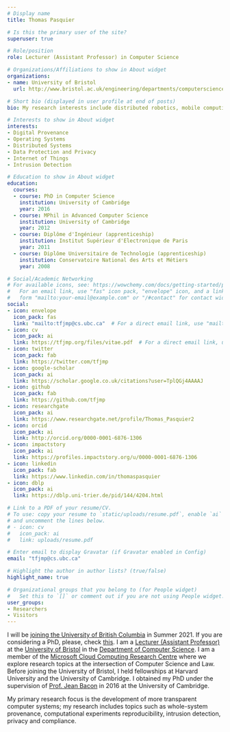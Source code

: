 ```yaml
---
# Display name
title: Thomas Pasquier

# Is this the primary user of the site?
superuser: true

# Role/position
role: Lecturer (Assistant Professor) in Computer Science

# Organizations/Affiliations to show in About widget
organizations:
- name: University of Bristol
  url: http://www.bristol.ac.uk/engineering/departments/computerscience/

# Short bio (displayed in user profile at end of posts)
bio: My research interests include distributed robotics, mobile computing and programmable matter.

# Interests to show in About widget
interests:
- Digital Provenance
- Operating Systems
- Distributed Systems
- Data Protection and Privacy
- Internet of Things
- Intrusion Detection

# Education to show in About widget
education:
  courses:
  - course: PhD in Computer Science
    institution: University of Cambridge
    year: 2016
  - course: MPhil in Advanced Computer Science
    institution: University of Cambridge
    year: 2012
  - course: Diplôme d'Ingénieur (apprenticeship)
    institution: Institut Supérieur d'Electronique de Paris
    year: 2011
  - course: Diplôme Universitaire de Technologie (apprenticeship)
    institution: Conservatoire National des Arts et Métiers
    year: 2008

# Social/Academic Networking
# For available icons, see: https://wowchemy.com/docs/getting-started/page-builder/#icons
#   For an email link, use "fas" icon pack, "envelope" icon, and a link in the
#   form "mailto:your-email@example.com" or "/#contact" for contact widget.
social:
- icon: envelope
  icon_pack: fas
  link: "mailto:tfjmp@cs.ubc.ca"  # For a direct email link, use "mailto:test@example.org".
- icon: cv
  icon_pack: ai
  link: https://tfjmp.org/files/vitae.pdf  # For a direct email link, use "mailto:test@example.org".
- icon: twitter
  icon_pack: fab
  link: https://twitter.com/tfjmp
- icon: google-scholar
  icon_pack: ai
  link: https://scholar.google.co.uk/citations?user=TplQGj4AAAAJ
- icon: github
  icon_pack: fab
  link: https://github.com/tfjmp
- icon: researchgate
  icon_pack: ai
  link: https://www.researchgate.net/profile/Thomas_Pasquier2
- icon: orcid
  icon_pack: ai
  link: http://orcid.org/0000-0001-6876-1306
- icon: impactstory
  icon_pack: ai
  link: https://profiles.impactstory.org/u/0000-0001-6876-1306
- icon: linkedin
  icon_pack: fab
  link: https://www.linkedin.com/in/thomaspasquier
- icon: dblp
  icon_pack: ai
  link: https://dblp.uni-trier.de/pid/144/4204.html

# Link to a PDF of your resume/CV.
# To use: copy your resume to `static/uploads/resume.pdf`, enable `ai` icons in `params.toml`,
# and uncomment the lines below.
# - icon: cv
#   icon_pack: ai
#   link: uploads/resume.pdf

# Enter email to display Gravatar (if Gravatar enabled in Config)
email: "tfjmp@cs.ubc.ca"

# Highlight the author in author lists? (true/false)
highlight_name: true

# Organizational groups that you belong to (for People widget)
#   Set this to `[]` or comment out if you are not using People widget.
user_groups:
- Researchers
- Visitors
---
```


I will be [joining the University of British Columbia](https://www.cs.ubc.ca/news/2020/05/ubc-hires-three-new-systems-researchers-privacy-and-security) in Summer 2021. If you are considering a PhD, please, check [this](#phd). I am a [Lecturer (Assistant Professor)](https://en.wikipedia.org/wiki/Lecturer#United_Kingdom) at the [University of Bristol](http://www.bristol.ac.uk/) in the [Department of Computer Science](http://www.bris.ac.uk/engineering/departments/computerscience/).
I am a member of the [Microsoft Cloud Computing Research Centre](http://www.mccrc.org/) where we explore research topics at the intersection of Computer Science and Law.
Before joining the University of Bristol, I held fellowships at Harvard University and the University of Cambridge.
I obtained my PhD under the supervision of [Prof. Jean Bacon](https://www.cl.cam.ac.uk/~jmb25/) in 2016 at the University of Cambridge.

My primary research focus is the development of more transparent computer systems; my research includes topics such as whole-system provenance, computational experiments reproducibility, intrusion detection, privacy and compliance.
